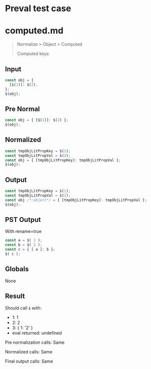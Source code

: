 # Preval test case

# computed.md

> Normalize > Object > Computed
>
> Computed keys

## Input

`````js filename=intro
const obj = {
  [$(1)]: $(2),
};
$(obj);
`````

## Pre Normal


`````js filename=intro
const obj = { [$(1)]: $(2) };
$(obj);
`````

## Normalized


`````js filename=intro
const tmpObjLitPropKey = $(1);
const tmpObjLitPropVal = $(2);
const obj = { [tmpObjLitPropKey]: tmpObjLitPropVal };
$(obj);
`````

## Output


`````js filename=intro
const tmpObjLitPropKey = $(1);
const tmpObjLitPropVal = $(2);
const obj /*:object*/ = { [tmpObjLitPropKey]: tmpObjLitPropVal };
$(obj);
`````

## PST Output

With rename=true

`````js filename=intro
const a = $( 1 );
const b = $( 2 );
const c = { [ a ]: b };
$( c );
`````

## Globals

None

## Result

Should call `$` with:
 - 1: 1
 - 2: 2
 - 3: { 1: '2' }
 - eval returned: undefined

Pre normalization calls: Same

Normalized calls: Same

Final output calls: Same
